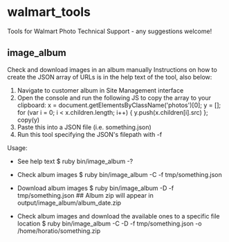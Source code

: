 # walmart_tools
Tools for Walmart Photo Technical Support - any suggestions welcome!

## image_album
Check and download images in an album manually
Instructions on how to create the JSON array of URLs is in the help text of the tool, also below:
  1) Navigate to customer album in Site Management interface
  2) Open the console and run the following JS to copy the array to your clipboard:
      x = document.getElementsByClassName('photos')[0];
      y = [];
      for (var i = 0; i < x.children.length; i++) {
        y.push(x.children[i].src)
      };
      copy(y)
  3) Paste this into a JSON file (i.e. something.json)
  4) Run this tool specifying the JSON's filepath with -f

Usage:
- See help text
    $ ruby bin/image_album -?

- Check album images
    $ ruby bin/image_album -C -f tmp/something.json

- Download album images
    $ ruby bin/image_album -D -f tmp/something.json   ## Album zip will appear in output/image_album/album_date.zip

- Check album images and download the available ones to a specific file location
    $ ruby bin/image_album -C -D -f tmp/something.json -o /home/horatio/something.zip
